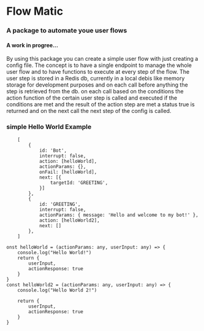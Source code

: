 # Flow Matic
### A package to automate youe user flows
#### A work in progree...
By using this package you can create a simple user flow with just creating a config file.
The concept is to have a single endpoint to manage the whole user flow and to have functions to execute at every step of the flow. The user step is stored in a Redis db, currently in a local debis like memory storage for development purposes and on each call before anything the step is retrieved from the db. on each call based on the conditions the action function of the certain user step is called and executed if the conditions are met and the result of the action step are met a status true is returned and on the next call the next step of the config is called.

### simple Hello World Example

```
    [
        {
            id: 'Bot',
            interrupt: false,
            action: [helloWorld],
            actionParams: {},
            onFail: [helloWorld],
            next: [{
                targetId: 'GREETING',
            }]
        },
        {
            id: 'GREETING',
            interrupt: false,
            actionParams: { message: 'Hello and welcome to my bot!' },
            action: [helloWorld2],
            next: []
        },
    ]
```

```
onst helloWorld = (actionParams: any, userInput: any) => {
    console.log("Hello World!")
    return {
        userInput,
        actionResponse: true
    }
}
const helloWorld2 = (actionParams: any, userInput: any) => {
    console.log("Hello World 2!")

    return {
        userInput,
        actionResponse: true
    }
}
```

